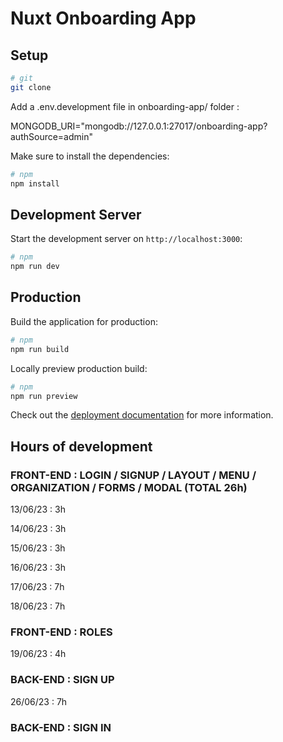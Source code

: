 # Nuxt Onboarding App

## Setup

```bash
# git
git clone
```

Add a .env.development file in onboarding-app/ folder :

MONGODB_URI="mongodb://127.0.0.1:27017/onboarding-app?authSource=admin"

Make sure to install the dependencies:

```bash
# npm
npm install
```

## Development Server

Start the development server on `http://localhost:3000`:

```bash
# npm
npm run dev
```

## Production

Build the application for production:

```bash
# npm
npm run build
```

Locally preview production build:

```bash
# npm
npm run preview
```

Check out the [deployment documentation](https://nuxt.com/docs/getting-started/deployment) for more information.


## Hours of development

### FRONT-END : LOGIN / SIGNUP / LAYOUT / MENU / ORGANIZATION / FORMS / MODAL (TOTAL 26h)

13/06/23 : 3h

14/06/23 : 3h

15/06/23 : 3h

16/06/23 : 3h

17/06/23 : 7h

18/06/23 : 7h

### FRONT-END : ROLES 

19/06/23 : 4h

### BACK-END : SIGN UP

26/06/23 : 7h

### BACK-END : SIGN IN

